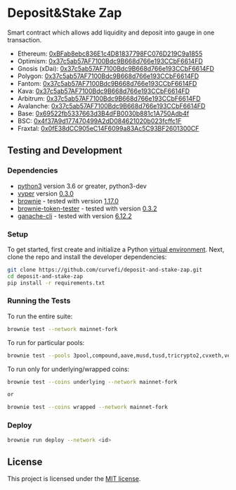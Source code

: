 # Deposit&Stake Zap

Smart contract which allows add liquidity and deposit into gauge in one transaction.

- Ethereum: [0xBFab8ebc836E1c4D81837798FC076D219C9a1855](https://etherscan.io/address/0xBFab8ebc836E1c4D81837798FC076D219C9a1855#code)
- Optimism: [0x37c5ab57AF7100Bdc9B668d766e193CCbF6614FD](https://optimistic.etherscan.io/address/0x37c5ab57AF7100Bdc9B668d766e193CCbF6614FD#code)
- Gnosis (xDai): [0x37c5ab57AF7100Bdc9B668d766e193CCbF6614FD](https://gnosisscan.io/address/0x37c5ab57AF7100Bdc9B668d766e193CCbF6614FD#code)
- Polygon: [0x37c5ab57AF7100Bdc9B668d766e193CCbF6614FD](https://polygonscan.com/address/0x37c5ab57AF7100Bdc9B668d766e193CCbF6614FD#code)
- Fantom: [0x37c5ab57AF7100Bdc9B668d766e193CCbF6614FD](https://ftmscan.com/address/0x37c5ab57AF7100Bdc9B668d766e193CCbF6614FD#code)
- Kava: [0x37c5ab57AF7100Bdc9B668d766e193CCbF6614FD](https://explorer.kava.io/address/0x37c5ab57AF7100Bdc9B668d766e193CCbF6614FD/contracts)
- Arbitrum: [0x37c5ab57AF7100Bdc9B668d766e193CCbF6614FD](https://arbiscan.io/address/0x37c5ab57AF7100Bdc9B668d766e193CCbF6614FD#code)
- Avalanche: [0x37c5ab57AF7100Bdc9B668d766e193CCbF6614FD](https://snowtrace.io/address/0x37c5ab57AF7100Bdc9B668d766e193CCbF6614FD#code)
- Base: [0x69522fb5337663d3B4dFB0030b881c1A750Adb4f](https://basescan.org/address/0x69522fb5337663d3B4dFB0030b881c1A750Adb4f#code)
- BSC: [0x4f37A9d177470499A2dD084621020b023fcffc1F](https://bscscan.com/address/0x4f37A9d177470499A2dD084621020b023fcffc1F#code)
- Fraxtal: [0x0fE38dCC905eC14F6099a83Ac5C93BF2601300CF](https://fraxscan.com/address/0x0fE38dCC905eC14F6099a83Ac5C93BF2601300CF#code)


## Testing and Development

### Dependencies

- [python3](https://www.python.org/downloads/release/python-368/) version 3.6 or greater, python3-dev
- [vyper](https://github.com/vyperlang/vyper) version [0.3.0](https://github.com/vyperlang/vyper/releases/tag/v0.3.0)
- [brownie](https://github.com/iamdefinitelyahuman/brownie) - tested with version [1.17.0](https://github.com/eth-brownie/brownie/releases/tag/v1.17.0)
- [brownie-token-tester](https://github.com/iamdefinitelyahuman/brownie-token-tester) - tested with version [0.3.2](https://github.com/iamdefinitelyahuman/brownie-token-tester/releases/tag/v0.3.2)
- [ganache-cli](https://github.com/trufflesuite/ganache-cli) - tested with version [6.12.2](https://github.com/trufflesuite/ganache-cli/releases/tag/v6.12.2)

### Setup

To get started, first create and initialize a Python [virtual environment](https://docs.python.org/3/library/venv.html). Next, clone the repo and install the developer dependencies:

```bash
git clone https://github.com/curvefi/deposit-and-stake-zap.git
cd deposit-and-stake-zap
pip install -r requirements.txt
```

### Running the Tests

To run the entire suite:

```bash
brownie test --network mainnet-fork
```

To run for particular pools:

```bash
brownie test --pools 3pool,compound,aave,musd,tusd,tricrypto2,cvxeth,veth,usdv,paypool,mkusd --network mainnet-hardhat-fork
```

To run only for underlying/wrapped coins:

```bash
brownie test --coins underlying --network mainnet-fork

or

brownie test --coins wrapped --network mainnet-fork
```

### Deploy
```bash
brownie run deploy --network <id>
```

## License

This project is licensed under the [MIT license](LICENSE).
